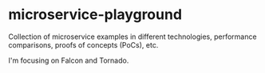 microservice-playground
=======================
Collection of microservice examples in different technologies, performance comparisons, proofs of concepts (PoCs), etc.

I'm focusing on Falcon and Tornado.


